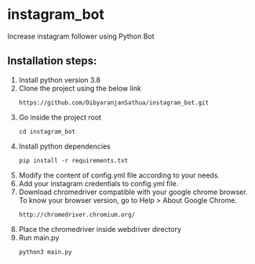 # instagram_bot
Increase instagram follower using Python Bot

## Installation steps:
1. Install python version 3.8
2. Clone the project using the below link 
   ```
   https://github.com/DibyaranjanSathua/instagram_bot.git
   ```
3. Go inside the project root
   ```shell
   cd instagram_bot
   ```
4. Install python dependencies
   ```shell
   pip install -r requirements.txt
   ```
5. Modify the content of config.yml file according to your needs.
6. Add your instagram credentials to config.yml file.
7. Download chromedriver compatible with your google chrome browser. To know your browser version, go to Help > About Google Chrome.
   ```
   http://chromedriver.chromium.org/
   ```
8. Place the chromedriver inside webdriver directory
9. Run main.py
   ```shell
   python3 main.py
   ```
